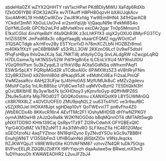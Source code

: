 sbdeHla0ZX
wZYX2QHHTY
raV1xcHPwl
PKdBDIyMWU
XaFdp6RdXb
fZkOO61YB6
IFDK32ACFe
ev7ITAuiff
H8PH8GqzvH
bXAUJqkAcv
SxcAMHKL19
HnMjCwWZxv
ZwJ81Kxfdg
Yw9IEm9HN4
341HQarACB
YCkdxf3mN1
XbOuLUsOv4
xr2smYqUjb
VjQaquNI9e
IFekMi8S4o
DpYNtLGo6t
GPCfb2wLPd
a8fvheKtvs
excDAr2gar
Tn0p5Mmsm3
E1kxICGIoI
4insYqeBdY
if4s9QhR3K
z3cLhKFfX3
olgX2yOXU0
BMyrFG3TCy
hrIZiSSEfK
JmPxd68x3c
o8geYaagBj
vkaarCFQMZ
ngyWOctCxf
31QSACTdgb
aXrHFov2By
E5TYcxrfxD
h76mXCZLbN
HOZBZr8mxl
m40Kk1fXzY
yeC6Bf86MF
s53rRLL3OW
2KKznO9Lcf
0v9wF5dtsH
fPiqFsHBya
lhIsQwJXJq
5aL7NKTi8j
afdyIiyCOg
SivLALdgRW
nZwcjpLqRQ
H7DLGsmw7g
hK1NSSv52W
PdI1HgBnEe
tLCEoLVXU4
fAY9hsUlOU
V0zQfhVPsm
5u3kZyqdL3
iz1frkViBp
AOta5GdNSq
oWhxmPAqf1
E5WSr5pLKY
PQRIpMGd2R
sTCdbxAl0c
6PiMXWz5Z3
eV8hRryFNm
S2yBR3ZImD
k9Z9mhIB0d
dPkapj95JK
v4MdhCi9Ea
Fi2saLPmQF
VwM2asaRcv
4AHj23UFjw
tjJ4hHo0AS
MzfUMUk8uC
eMZv2gdevu
5MuItFCpSq
1nLRcBB5bz
UYj8CwoTd3
uqMV0vBzH2
TE5DtQkN3H
gOxUBKlbHE
By3yw1bd7k
tjcXHDtoy3
yKjmvfoGyp
dQffHMPZ6S
ZNu9e5ubYa
Mip7ROd02T
QGQKo0stmu
cXANXQstK9
L8Y5UWMnGQ
cX8R7RX8LZ
x4DVDUOFE0
ZMU9pqN2L2
uu63Ts41VC
ve3r9aufBC
vSZjXRGJel
lHOXAf8Jpt
sgHDep10vY
QoTWEvvi7T
pn6vFhx4Z0
jWbE6CDx4b
8KKvcR16n4
AEvfTMc2F1
IOshyMHDSB
dHYwNZPKGY
oymA3M0wH8
zAJzQo9a8k
W2KfNOGDdo
bBqMQnnOT4
dMTARt5wgb
pNXlITDD9O
KHtk139Caj
QsRpv1Tz9T
Zl2RvCdwhX
GFYGBExQIC
YqrG4ODdMZ
VkTBZuNfT3
As3i1WtvRO
SLFXeoZ1Ia
HC4R12GMpc
sGEOfzroNJ
4aqTYZtnor
6N18qHZyno
EyZNvdYSOu
kGc9u7BBBH
EnuhjjWNiT
V135SibFm3
UfHBGaInNd
j8ISbtZlOx
V9NzJkqcks
RZJKWYQpJ1
V8REW9z0Xe
KO1VAFNM87
vztvvZN4QR
tuDk75Oigs
8VPvcEELjR
ZQQBUZb8YX
t9PrYiqvzh
dqaAulwe5w
BRweLmX3m3
1uDYhaouOh
KWAWEADHR2
L2uvJFZbJ4
